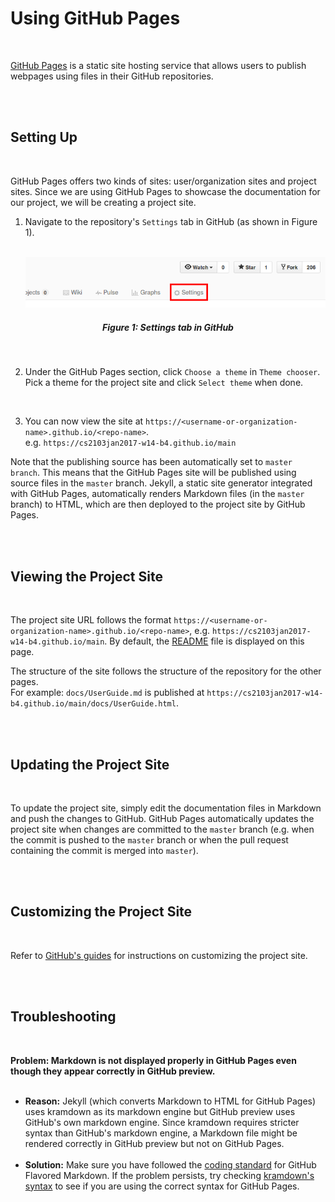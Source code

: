 # Using GitHub Pages
<br>

[GitHub Pages](https://pages.github.com/) is a static site hosting service that allows users to publish
webpages using files in their GitHub repositories.

<br><br>

## Setting Up
<br>

GitHub Pages offers two kinds of sites: user/organization sites and project sites.
Since we are using GitHub Pages to showcase the documentation for our project, we will be creating a project site.

 1. Navigate to the repository's `Settings` tab in GitHub (as shown in Figure 1). <br><br>
    <p align="center"><img src="images/github_repo_settings.png" width="600"></p>
<h5 align="center">Figure 1: Settings tab in GitHub</h5>
<br>

 2. Under the GitHub Pages section, click `Choose a theme` in `Theme chooser`. Pick a theme for the project site and click `Select theme` when done.
<br>

 3. You can now view the site at `https://<username-or-organization-name>.github.io/<repo-name>`. <br>
    e.g. `https://cs2103jan2017-w14-b4.github.io/main`
    <br>

Note that the publishing source has been automatically set to `master branch`.
This means that the GitHub Pages site will be published using source files in the `master` branch.
Jekyll, a static site generator integrated with GitHub Pages, automatically renders Markdown files
(in the `master` branch) to HTML, which are then deployed to the project site by GitHub Pages.

<br><br>

## Viewing the Project Site
<br>

The project site URL follows the format `https://<username-or-organization-name>.github.io/<repo-name>`,
e.g. `https://cs2103jan2017-w14-b4.github.io/main`.
By default, the [README](../README.md) file is displayed on this page.
<br>

The structure of the site follows the structure of the repository for the other pages. <br>
For example: `docs/UserGuide.md` is published at `https://cs2103jan2017-w14-b4.github.io/main/docs/UserGuide.html`.

<br><br>

## Updating the Project Site
<br>

To update the project site, simply edit the documentation files in Markdown and push the changes to GitHub.
GitHub Pages automatically updates the project site when changes are committed to the `master` branch
(e.g. when the commit is pushed to the `master` branch or when the pull request containing the commit is
merged into `master`).

<br><br>

## Customizing the Project Site
<br>

Refer to [GitHub's guides](https://help.github.com/categories/customizing-github-pages/) for instructions on customizing the project site.

<br><br>

## Troubleshooting
<br>

 **Problem: Markdown is not displayed properly in GitHub Pages even though they appear correctly in GitHub preview.**
 <br><br>

 * **Reason:** Jekyll (which converts Markdown to HTML for GitHub Pages) uses kramdown as its markdown engine but
   GitHub preview uses GitHub's own markdown engine. Since kramdown requires stricter syntax than GitHub's markdown
   engine, a Markdown file might be rendered correctly in GitHub preview but not on GitHub Pages.<br><br>
 * **Solution:** Make sure you have followed the [coding standard](https://oss-generic.github.io/process/codingStandards/CodingStandard-Gfmd.html)
   for GitHub Flavored Markdown. If the problem persists, try checking [kramdown's syntax](https://kramdown.gettalong.org/parser/gfm.html)
   to see if you are using the correct syntax for GitHub Pages.<br>
